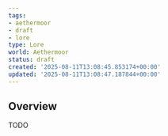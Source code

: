 ```yaml
---
tags:
- aethermoor
- draft
- lore
type: Lore
world: Aethermoor
status: draft
created: '2025-08-11T13:08:45.853174+00:00'
updated: '2025-08-11T13:08:47.187844+00:00'
---
```



## Overview

TODO
